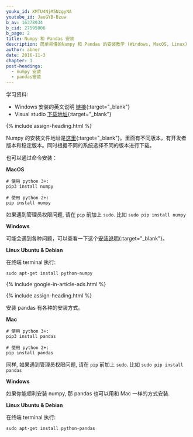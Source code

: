 ```yaml
---
youku_id: XMTU4NjM5NzgyNA
youtube_id: JauGYB-Bzuw
b_av: 16378934
b_cid: 27595006
b_page: 2
title: Numpy 和 Pandas 安装
description: 简单易懂的Numpy 和 Pandas 的安装教学 (Windows, MacOS, Linux)
author: abner
date: 2016-11-3
chapter: 1
post-headings:
  - numpy 安装
  - pandas安装
---
```



学习资料:
  * Windows 安装的英文说明 [链接](http://stackoverflow.com/questions/2817869/error-unable-to-find-vcvarsall-bat){:target="_blank"}
  * Visual studio [下载地址](https://www.visualstudio.com/en-us/downloads/download-visual-studio-vs.aspx){:target="_blank"}


{% include assign-heading.html %}

Numpy 的安装文件地址是[这里](https://sourceforge.net/projects/numpy/files/NumPy/){:target="_blank"}。里面有不同版本，有开发者版本和稳定版本。同时根据不同的系统选择不同的版本进行下载。

也可以通过命令安装：

**MacOS**

```shell
# 使用 python 3+:
pip3 install numpy

# 使用 python 2+:
pip install numpy
```

如果遇到管理员权限问题, 请在 `pip` 前加上 `sudo`. 比如 `sudo pip install numpy`

**Windows**

可能会遇到各种问题，可以查看一下这个[安装说明](http://stackoverflow.com/questions/2817869/error-unable-to-find-vcvarsall-bat){:target="_blank"}。

**Linux Ubuntu & Debian**

在终端 terminal 执行:

```shell
sudo apt-get install python-numpy
```


{% include google-in-article-ads.html %}

{% include assign-heading.html %}

安装 pandas 有各种的安装方式。

**Mac**

```shell
# 使用 python 3+:
pip3 install pandas

# 使用 python 2+:
pip install pandas
```

同样, 如果遇到管理员权限问题, 请在 `pip` 前加上 `sudo`. 比如 `sudo pip install pandas`

**Windows**

如果你能顺利安装 numpy, 那 pandas 也可以用和 Mac 一样的方式安装.

**Linux Ubuntu & Debian**

在终端 terminal 执行:

```shell
sudo apt-get install python-pandas
```